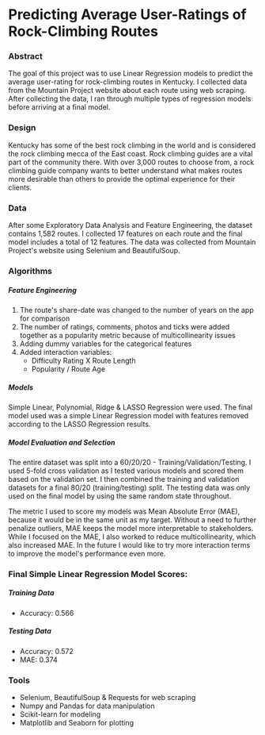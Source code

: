 # Predicting Average User-Ratings of Rock-Climbing Routes
### Abstract
The goal of this project was to use Linear Regression models to predict the average user-rating for rock-climbing routes in Kentucky. I collected data from the Mountain Project website about each route using web scraping. After collecting the data, I ran through multiple types of regression models before arriving at a final model. 
### Design
Kentucky has some of the best rock climbing in the world and is considered the rock climbing mecca of the East coast. Rock climbing guides are a vital part of the community there. With over 3,000 routes to choose from, a rock climbing guide company wants to better understand what makes routes more desirable than others to provide the optimal experience for their clients. 
### Data
After some Exploratory Data Analysis and Feature Engineering, the dataset contains 1,582 routes. I collected 17 features on each route and the final model includes a total of 12 features. The data was collected from Mountain Project's website using Selenium and BeautifulSoup. 
### Algorithms
##### Feature Engineering
<ol>
    <li> The route's share-date was changed to the number of years  on the app for comparison</li>
    <li> The number of ratings, comments, photos and ticks were added together as a popularity metric because of multicollinearity issues</li>
    <li> Adding dummy variables for the categorical features</li>
    <li> Added interaction variables:
        <ul>
            <li> Difficulty Rating X Route Length</li>
            <li> Popularity / Route Age</li>
        </ul></li>
</ol>

##### Models
Simple Linear, Polynomial, Ridge & LASSO Regression were used. The final model used was a simple Linear Regression model with features removed according to the LASSO Regression results. 

##### Model Evaluation and Selection 
The entire dataset was split into a 60/20/20 - Training/Validation/Testing. I used 5-fold cross validation as I tested various models and scored them based on the validation set. I then combined the training and validation datasets for a final 80/20 (training/testing) split. The testing data was only used on the final model by using the same random state throughout. 

The metric I used to score my models was Mean Absolute Error (MAE), because it would be in the same unit as my target. Without a need to further penalize outliers, MAE keeps the model more interpretable to stakeholders. While I focused on the MAE, I also worked to reduce multicollinearity, which also increased MAE. In the future I would like to try more interaction terms to improve the model's performance even more.
### Final Simple Linear Regression Model Scores:
##### Training Data
<ul>
    <li> Accuracy: 0.566 </li>
</ul> 

##### Testing Data
<ul>
    <li> Accuracy: 0.572 </li>
    <li> MAE: 0.374 </li>
</ul> 

### Tools
<ul>
    <li> Selenium, BeautifulSoup & Requests for web scraping
    <li> Numpy and Pandas for data manipulation </li>
    <li> Scikit-learn for modeling </li>
    <li> Matplotlib and Seaborn for plotting </li>
